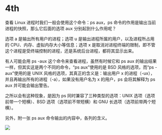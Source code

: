 # 4th

查看 Linux 进程时我们一般会使用这个命令：ps aux，ps 命令的作用是输出当前进程的快照，那么它后面的选项 aux 分别起到什么作用呢？

选项 a 是输出所有用户的进程；选项 u 是输出进程所属的用户，以及进程所占用的 CPU、内存、虚拟内存大小等信息；选项 x 是取消对进程终端的限制，即不管这个进程是受终端控制的进程，还是系统后台进程，都将其显示出来。

有人可能会用 ps -aux 这个命令来查看进程，虽然有时候它和 ps aux 的输出结果一样，但其实这是两个不同的命令，“ps aux”使用的是 BSD 风格的选项，而“ps -aux”使用的是 UNIX 风格的选项，其真正的含义是：输出用户 x 的进程（-ux），并且再输出所有的进程（-a），如果没有用户名为 x 的用户，ps 会将其解释为 ps aux 并可能会输出警告。

之所以会有这种现象，是因为 ps 同时兼容了三种类型的选项：UNIX 选项（选项前带一个短横）、BSD 选项（选项前不带短横）和 GNU 长选项（选项前带两个短横）。

另外，附一张 ps aux 命令输出的内容中，各列的含义。

![](https://tva1.sinaimg.cn/large/008eGmZEly1gnbbh653qxj31fy0mmq7z.jpg)

